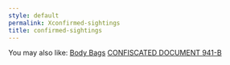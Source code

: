 ```yaml
---
style: default
permalink: Xconfirmed-sightings
title: confirmed-sightings
---
```

You may also like:
[Body Bags](http://scp-wiki.net/body-bags)
[CONFISCATED DOCUMENT 941-B](http://scp-wiki.net/scptabloid)